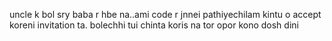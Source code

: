 uncle k bol sry baba r hbe na..ami code r jnnei pathiyechilam kintu o accept koreni invitation ta.
bolechhi
tui chinta koris na tor opor kono dosh dini
